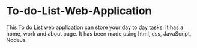 # To-do-List-Web-Application
This To do List web application can store your day to day tasks.
It has a home, work and about page.
It has been made using html, css, JavaScript, NodeJs
